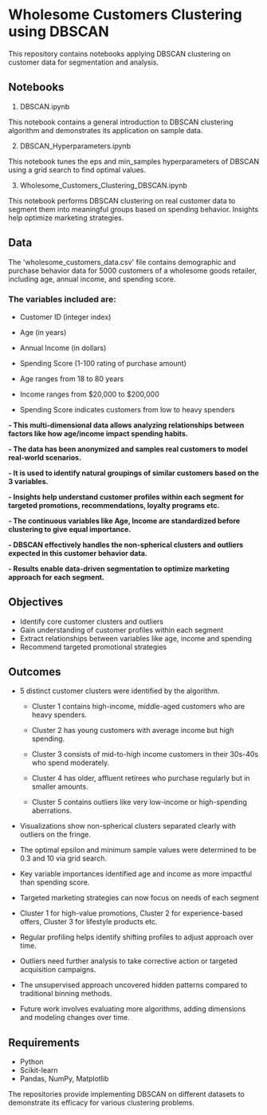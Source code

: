 # Wholesome Customers Clustering using DBSCAN

This repository contains notebooks applying DBSCAN clustering on customer data for segmentation and analysis.

## Notebooks

1. DBSCAN.ipynb
  
This notebook contains a general introduction to DBSCAN clustering algorithm and demonstrates its application on sample data.

2. DBSCAN_Hyperparameters.ipynb

This notebook tunes the eps and min_samples hyperparameters of DBSCAN using a grid search to find optimal values. 

3. Wholesome_Customers_Clustering_DBSCAN.ipynb

This notebook performs DBSCAN clustering on real customer data to segment them into meaningful groups based on spending behavior. Insights help optimize marketing strategies.

## Data

The 'wholesome_customers_data.csv' file contains demographic and purchase behavior data for 5000 customers of a wholesome goods retailer, including age, annual income, and spending score.

### The variables included are:
  
  - Customer ID (integer index)
  - Age (in years)
  - Annual Income (in dollars) 
  - Spending Score (1-100 rating of purchase amount)


- Age ranges from 18 to 80 years 
- Income ranges from $20,000 to $200,000
- Spending Score indicates customers from low to heavy spenders

      
**- This multi-dimensional data allows analyzing relationships between factors like how age/income impact spending habits.**

**- The data has been anonymized and samples real customers to model real-world scenarios.** 

**- It is used to identify natural groupings of similar customers based on the 3 variables.** 

**- Insights help understand customer profiles within each segment for targeted promotions, recommendations, loyalty programs etc.**

**- The continuous variables like Age, Income are standardized before clustering to give equal importance.**

**- DBSCAN effectively handles the non-spherical clusters and outliers expected in this customer behavior data.**

**- Results enable data-driven segmentation to optimize marketing approach for each segment.**

## Objectives

- Identify core customer clusters and outliers  
- Gain understanding of customer profiles within each segment
- Extract relationships between variables like age, income and spending
- Recommend targeted promotional strategies

## Outcomes

- 5 distinct customer clusters were identified by the algorithm. 

  - Cluster 1 contains high-income, middle-aged customers who are heavy spenders. 
  
  - Cluster 2 has young customers with average income but high spending. 
  
  - Cluster 3 consists of mid-to-high income customers in their 30s-40s who spend moderately.
  
  - Cluster 4 has older, affluent retirees who purchase regularly but in smaller amounts.  
  
  - Cluster 5 contains outliers like very low-income or high-spending aberrations.


- Visualizations show non-spherical clusters separated clearly with outliers on the fringe.

- The optimal epsilon and minimum sample values were determined to be 0.3 and 10 via grid search.

- Key variable importances identified age and income as more impactful than spending score.

- Targeted marketing strategies can now focus on needs of each segment

- Cluster 1 for high-value promotions, Cluster 2 for experience-based offers, Cluster 3 for lifestyle products etc.

- Regular profiling helps identify shifting profiles to adjust approach over time. 

- Outliers need further analysis to take corrective action or targeted acquisition campaigns.

- The unsupervised approach uncovered hidden patterns compared to traditional binning methods.

- Future work involves evaluating more algorithms, adding dimensions and modeling changes over time.

## Requirements

- Python
- Scikit-learn 
- Pandas, NumPy, Matplotlib

The repositories provide implementing DBSCAN on different datasets to demonstrate its efficacy for various clustering problems.
